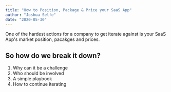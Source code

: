 ```yaml
---
title: "How to Position, Package & Price your SaaS App"
author: "Joshua Selfe"
date: "2020-05-30"
---
```


One of the hardest actions for a company to get iterate against is your SaaS App's market position, pacakges and prices.

## So how do we break it down?

1. Why can it be a challenge
2. Who should be involved
3. A simple playbook
4. How to continue iterating
